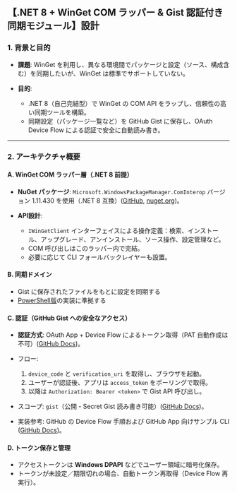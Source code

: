 ## 【.NET 8 + WinGet COM ラッパー & Gist 認証付き同期モジュール】設計

### 1. 背景と目的

* **課題**: WinGet を利用し、異なる環境間でパッケージと設定（ソース、構成含む）を同期したいが、WinGet は標準でサポートしていない。
* **目的**:

  * .NET 8（自己完結型）で WinGet の COM API をラップし、信頼性の高い同期ツールを構築。
  * 同期設定（パッケージ一覧など）を GitHub Gist に保存し、OAuth Device Flow による認証で安全に自動読み書き。

---

### 2. アーキテクチャ概要

#### A. WinGet COM ラッパー層（.NET 8 前提）

* **NuGet パッケージ**: `Microsoft.WindowsPackageManager.ComInterop` バージョン 1.11.430 を使用（.NET 8 互換）([GitHub][1], [nuget.org][2])。
* **API設計**:

  * `IWinGetClient` インターフェイスによる操作定義：検索、インストール、アップグレード、アンインストール、ソース操作、設定管理など。
  * COM 呼び出しはこのラッパー内で完結。
  * 必要に応じて CLI フォールバックレイヤーも設置。

#### B. 同期ドメイン

* Gist に保存されたファイルをもとに設定を同期する
* [PowerShell版](./powershell/)の実装に準拠する

#### C. 認証（GitHub Gist への安全なアクセス）

* **認証方式**: OAuth App + Device Flow によるトークン取得（PAT 自動作成は不可）([GitHub Docs][3])。
* フロー:

  1. `device_code` と `verification_uri` を取得し、ブラウザを起動。
  2. ユーザーが認証後、アプリは `access_token` をポーリングで取得。
  3. 以降は `Authorization: Bearer <token>` で Gist API 呼び出し。
* スコープ: `gist`（公開・Secret Gist 読み書き可能）([GitHub Docs][3])。
* 実装参考: GitHub の Device Flow 手順および GitHub App 向けサンプル CLI ([GitHub Docs][4])。

#### D. トークン保存と管理

* アクセストークンは **Windows DPAPI** などでユーザー領域に暗号化保存。
* トークンが未設定／期限切れの場合、自動トークン再取得（Device Flow 再実行）。


[1]: https://github.com/microsoft/winget-cli/issues/4320?utm_source=chatgpt.com "Issues with COM API and retrieving installed packages"
[2]: https://www.nuget.org/packages/Microsoft.WindowsPackageManager.ComInterop?utm_source=chatgpt.com "Microsoft.WindowsPackageManager.ComInterop 1.11.430"
[3]: https://docs.github.com/en/apps/oauth-apps/building-oauth-apps/authorizing-oauth-apps?utm_source=chatgpt.com "Authorizing OAuth apps - GitHub Docs"
[4]: https://docs.github.com/enterprise-cloud%40latest/apps/creating-github-apps/writing-code-for-a-github-app/building-a-cli-with-a-github-app?utm_source=chatgpt.com "Building a CLI with a GitHub App"
[5]: https://learn.microsoft.com/en-us/windows/package-manager/winget/?utm_source=chatgpt.com "Use WinGet to install and manage applications"
[6]: https://www.reddit.com/r/golang/comments/17m22mq/github_oauth2_device_flow_does_anyone_have_an/?utm_source=chatgpt.com "github oauth2 device flow. does anyone have an example?"
[7]: https://github.com/microsoft/winget-cli/issues/4377?utm_source=chatgpt.com "WinRTAct.dll from Microsoft.WindowsPackageManager. ..."
